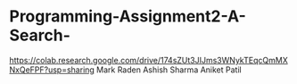 # Programming-Assignment2-A-Search-
https://colab.research.google.com/drive/174sZUt3JIJms3WNykTEqcQmMXNxQeFPF?usp=sharing
Mark Raden
Ashish Sharma
Aniket Patil
